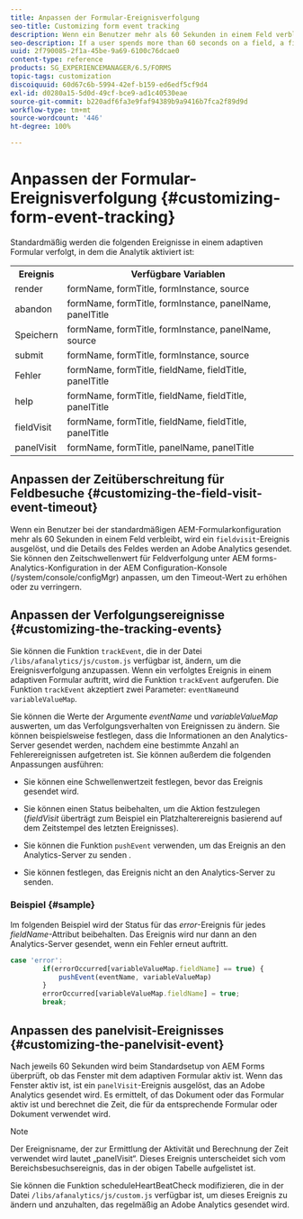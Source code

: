 ```yaml
---
title: Anpassen der Formular-Ereignisverfolgung
seo-title: Customizing form event tracking
description: Wenn ein Benutzer mehr als 60 Sekunden in einem Feld verbleibt, wird ein fieldvisit-Ereignis ausgelöst, und die Details des Feldes werden an Adobe SiteCatalyst gesendet.
seo-description: If a user spends more than 60 seconds on a field, a fieldvisit event is triggered and the details of the field are sent to Adobe SiteCatalyst.
uuid: 2f790085-2f1a-45be-9a69-6100c76dcae0
content-type: reference
products: SG_EXPERIENCEMANAGER/6.5/FORMS
topic-tags: customization
discoiquuid: 60d67c6b-5994-42ef-b159-ed6edf5cf9d4
exl-id: d0280a15-5d0d-49cf-bce9-ad1c40530eae
source-git-commit: b220adf6fa3e9faf94389b9a9416b7fca2f89d9d
workflow-type: tm+mt
source-wordcount: '446'
ht-degree: 100%

---
```


# Anpassen der Formular-Ereignisverfolgung {#customizing-form-event-tracking}

Standardmäßig werden die folgenden Ereignisse in einem adaptiven Formular verfolgt, in dem die Analytik aktiviert ist:

<table>
 <tbody>
  <tr>
   <th>Ereignis</th>
   <th>Verfügbare Variablen</th>
  </tr>
  <tr>
   <td>render</td>
   <td>formName, formTitle, formInstance, source</td>
  </tr>
  <tr>
   <td>abandon</td>
   <td>formName, formTitle, formInstance, panelName, panelTitle</td>
  </tr>
  <tr>
   <td>Speichern</td>
   <td>formName, formTitle, formInstance, panelName, source</td>
  </tr>
  <tr>
   <td>submit</td>
   <td>formName, formTitle, formInstance, source</td>
  </tr>
  <tr>
   <td>Fehler</td>
   <td>formName, formTitle, fieldName, fieldTitle, panelTitle</td>
  </tr>
  <tr>
   <td>help</td>
   <td>formName, formTitle, fieldName, fieldTitle, panelTitle</td>
  </tr>
  <tr>
   <td>fieldVisit</td>
   <td>formName, formTitle, fieldName, fieldTitle, panelTitle<br /> </td>
  </tr>
  <tr>
   <td>panelVisit</td>
   <td>formName, formTitle, panelName, panelTitle</td>
  </tr>
 </tbody>
</table>

## Anpassen der Zeitüberschreitung für Feldbesuche {#customizing-the-field-visit-event-timeout}

Wenn ein Benutzer bei der standardmäßigen AEM-Formularkonfiguration mehr als 60 Sekunden in einem Feld verbleibt, wird ein `fieldvisit`-Ereignis ausgelöst, und die Details des Feldes werden an Adobe Analytics gesendet. Sie können den Zeitschwellenwert für Feldverfolgung unter AEM forms-Analytics-Konfiguration in der AEM Configuration-Konsole (/system/console/configMgr) anpassen, um den Timeout-Wert zu erhöhen oder zu verringern.

## Anpassen der Verfolgungsereignisse {#customizing-the-tracking-events}

Sie können die Funktion `trackEvent`, die in der Datei `/libs/afanalytics/js/custom.js` verfügbar ist, ändern, um die Ereignisverfolgung anzupassen. Wenn ein verfolgtes Ereignis in einem adaptiven Formular auftritt, wird die Funktion `trackEvent` aufgerufen. Die Funktion `trackEvent` akzeptiert zwei Parameter: `eventName`und `variableValueMap`.

Sie können die Werte der Argumente *eventName* und *variableValueMap* auswerten, um das Verfolgungsverhalten von Ereignissen zu ändern. Sie können beispielsweise festlegen, dass die Informationen an den Analytics-Server gesendet werden, nachdem eine bestimmte Anzahl an Fehlerereignissen aufgetreten ist. Sie können außerdem die folgenden Anpassungen ausführen:

* Sie können eine Schwellenwertzeit festlegen, bevor das Ereignis gesendet wird.
* Sie können einen Status beibehalten, um die Aktion festzulegen (*fieldVisit* überträgt zum Beispiel ein Platzhalterereignis basierend auf dem Zeitstempel des letzten Ereignisses).
* Sie können die Funktion `pushEvent` verwenden, um das Ereignis an den Analytics-Server zu senden *.*

* Sie können festlegen, das Ereignis nicht an den Analytics-Server zu senden.

### Beispiel {#sample}

Im folgenden Beispiel wird der Status für das *error*-Ereignis für jedes *fieldName*-Attribut beibehalten. Das Ereignis wird nur dann an den Analytics-Server gesendet, wenn ein Fehler erneut auftritt.

```javascript
case 'error':
        if(errorOccurred[variableValueMap.fieldName] == true) {
            pushEvent(eventName, variableValueMap)
        }
        errorOccurred[variableValueMap.fieldName] = true;
        break;
```

## Anpassen des panelvisit-Ereignisses {#customizing-the-panelvisit-event}

Nach jeweils 60 Sekunden wird beim Standardsetup von AEM Forms überprüft, ob das Fenster mit dem adaptiven Formular aktiv ist. Wenn das Fenster aktiv ist, ist ein `panelVisit`-Ereignis ausgelöst, das an Adobe Analytics gesendet wird. Es ermittelt, of das Dokument oder das Formular aktiv ist und berechnet die Zeit, die für da entsprechende Formular oder Dokument verwendet wird.

>[!NOTE]
>
>Der Ereignisname, der zur Ermittlung der Aktivität und Berechnung der Zeit verwendet wird lautet „panelVisit“. Dieses Ereignis unterscheidet sich vom Bereichsbesuchsereignis, das in der obigen Tabelle aufgelistet ist.

Sie können die Funktion scheduleHeartBeatCheck modifizieren, die in der Datei `/libs/afanalytics/js/custom.js` verfügbar ist, um dieses Ereignis zu ändern und anzuhalten, das regelmäßig an Adobe Analytics gesendet wird.
